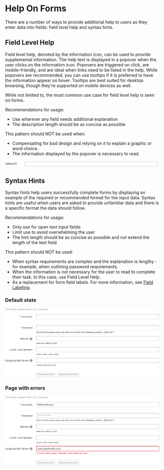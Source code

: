 # Help On Forms

There are a number of ways to provide additional help to users as they enter data into fields: field level help and syntax hints.

## Field Level Help
Field level help, denoted by the information icon, can be used to provide supplemental information. The help text is displayed in a popover when the user clicks on the information icon. Popovers are triggered on click, are mobile-friendly, and are ideal when links need to be listed in the help. While popovers are recommended, you can use tooltips if it is preferred to have the information appear on hover. Tooltips are best suited for desktop browsing, though they're supported on mobile devices as well.

While not limited to, the most common use case for field level help is seen on forms.

Recommendations for usage:
- Use wherever any field needs additional explanation
- The description length should be as concise as possible

This pattern should NOT be used when:
- Compensating for bad design and relying on it to explain a graphic or word choice.
- The information displayed by the popover is necessary to read.

![Field level help](./img/field-level-help.png)

## Syntax Hints
Syntax hints help users successfully complete forms by displaying an example of the required or recommended format for the input data. Syntax hints are useful when users are asked to provide unfamiliar data and there is a specific format the data should follow.

Recommendations for usage:
- Only use for open text input fields
- Limit use to avoid overwhelming the user
- The hint length should be as concise as possible and not extend the length of the text field

This pattern should NOT be used:
- When syntax requirements are complex and the explanation is lengthy - for example, when outlining password requirements.
- When the information is not necessary for the user to read to complete their task. In this case, use Field Level Help.
- As a replacement for form field labels. For more information, see [Field Labeling](http://www.patternfly.org/pattern-library/forms-and-controls/field-labeling/).

### Default state
![Syntax help without errors](./img/syntax_without_errors.png)

### Page with errors
![Syntax with errors](./img/syntax_with_errors.png)

